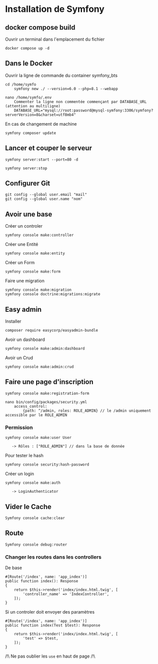 # Installation de Symfony

## docker compose build

Ouvrir un terminal dans l'emplacement du fichier

	docker compose up -d

## Dans le Docker

Ouvrir la ligne de commande du container symfony_bts

	cd /home/symfo
		symfony new ./ --version=6.0 --php=8.1 --webapp

	nano /home/symfo/.env
		Commenter la ligne non commentée commençant par DATABASE_URL (attention au multiligne)
		DATABASE_URL="mysql://root:password@mysql-symfony:3306/symfony?serverVersion=8&charset=utf8mb4"
		
En cas de changement de machine 

	symfony composer update

## Lancer et couper le serveur 

	symfony server:start --port=80 -d 

	symfony server:stop

## Configurer Git 

	git config --global user.email "mail"
	git config --global user.name "nom"
	
## Avoir une base
	
   Créer un controler 

	symfony console make:controller

   Créer une Entité 

	symfony console make:entity

   Créer un Form
   
   	symfony console make:form

   Faire une migration 

	symfony console make:migration
	symfony console doctrine:migrations:migrate


## Easy admin 
	
   Installer 

	composer require easycorp/easyadmin-bundle


   Avoir un dashboard

	symfony console make:admin:dashboard

   Avoir un Crud 

	symfony console make:admin:crud

## Faire une page d'inscription 

	symfony console make:registration-form
	
	nano bin/config/packages/security.yml
		access_control: 
			{path: ^/admin, roles: ROLE_ADMIN} // le /admin uniquement accessible par le ROLE_ADMIN
		

### Permission 

	symfony console make:user User

	   -> Rôles : ["ROLE_ADMIN"] // dans la base de donnée

   Pour tester le hash 

	symfony console security:hash-password

  Créer un login
  
	symfony console make:auth

	   -> LoginAuthenticator
	   

## Vider le Cache

	Symfony console cache:clear

## Route

	Symfony console debug:router

### Changer les routes dans les controllers

De base

	#[Route('/index', name: 'app_index')]
    public function index(): Response
    {
        return $this->render('index/index.html.twig', [
            'controller_name' => 'IndexController',
        ]);
    }

Si un controler doit envoyer des paramètres

	#[Route('/index', name: 'app_index')]
    public function index(Test $test): Response
    {
        return $this->render('index/index.html.twig', [
            'test' => $test,
        ]);
    }

/!\ Ne pas oublier les `use` en haut de page /!\
